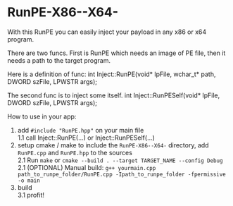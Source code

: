 # RunPE-X86--X64-
With this RunPE you can easily inject your payload in any x86 or x64 program.

There are two funcs. First is RunPE which needs an image of PE file, then it needs a path to the target program.

Here is a definition of func:
int	Inject::RunPE(void* lpFile, wchar_t* path, DWORD szFile, LPWSTR args);

The second func is to inject some itself.
int	Inject::RunPESelf(void* lpFile, DWORD szFile, LPWSTR args);

How to use in your app:
1. add ```#include "RunPE.hpp"``` on your main file\
1.1 call Inject::RunPE(...) or Inject::RunPESelf(...)
2. setup cmake / make to include the ```RunPE-X86--X64-``` directory, add ```RunPE.cpp``` and ```RunPE.hpp``` to the sources\
2.1 Run ```make``` or ```cmake --build . --target TARGET_NAME --config Debug```
2.1 (OPTIONAL) Manual build: ```g++ yourmain.cpp path_to_runpe_folder/RunPE.cpp -Ipath_to_runpe_folder -fpermissive -o main```
3. build\
3.1 profit!

